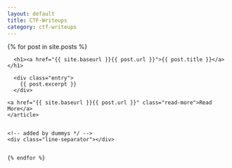 ```yaml
---
layout: default
title: CTF-Writeups
category: ctf-writeups
---
```


<div class="posts">
  {% for post in site.posts %}
    <article class="post">

      <h1><a href="{{ site.baseurl }}{{ post.url }}">{{ post.title }}</a></h1>

      <div class="entry">
        {{ post.excerpt }}
      </div>

    <a href="{{ site.baseurl }}{{ post.url }}" class="read-more">Read More</a>
    </article>


    <!-- added by dummys */ -->
    <div class="line-separator"></div>


    {% endfor %}

</div>
